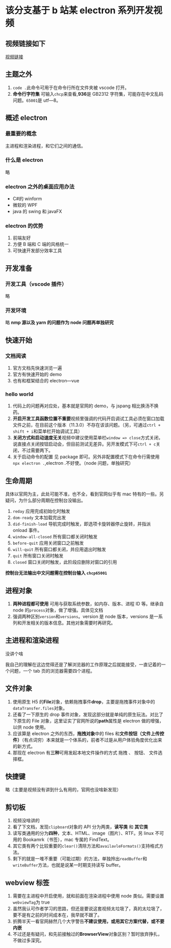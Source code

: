 # 该分支基于 b 站某 electron 系列开发视频

## 视频链接如下

<a href="https://www.bilibili.com/video/BV16f4y1q7xz" target="blank">视频链接</a>

## 主题之外

1. `code .`此命令可用于在命令行所在文件夹被 vscode 打开。
2. **命令行字符集** 可输入`chcp`来查看,**936**是 GB2312 字符集，可能存在中文乱码问题。`65001`是 utf—8。

## 概述 electron

### 最重要的概念

主进程和渲染进程，和它们之间的通信。

### 什么是 electron

略

### electron 之外的桌面应用办法

- C#的 winform
- 微软的 WPF
- java 的 swing 和 javaFX

### electron 的优势

1. 前端友好
2. 方便 B 端和 C 端的风格统一
3. 可快速开发部分效率工具

## 开发准备

### 开发工具（vscode 插件）

略

### 开发环境

略
**nmp 源以及 yarn 的问题作为 node 问题再单独研究**

## 快速开始

### 文档阅读

1. 官方文档先快速浏览一遍
2. 官方有快速开始的 demo
3. 也有和框架结合的 electron—vue

### hello world

1. 代码上的问题再对应处，基本就是官网的 demo，与 jspang 相比换汤不换药。
2. **开启开发工具函数位置不重要**视频里强调的代码开启调试工具必须在窗口加载文件之前，在目前这个版本（11.3.0）不存在该该问题。（另，可通过`ctrl + shift + i`和菜单栏开始调试工具）
3. **关闭方式和启动速度无关**视频中建议使用菜单栏`window => close`方式关闭，说直接点关闭按钮启动会，但目前测试无差异。另开发模式下可`ctrl + c`关闭，不过需要两下。
4. 关于启动命令的配置 见 package 即可。另外非配置模式下在命令行需使用`npx electron .`,electron .不好使。（node 问题，单独研究）

## 生命周期

具体以官网为主，此处可能不准，也不全，看到官网似乎有 mac 特有的一些。另疑问，为什么部分周期在控制台没输出。

1. `reday` 应用完成初始化时触发
2. `dom-ready` 文本加载完出发
3. `did-finish-load` 导航完成时触发，即选项卡旋转器停止旋转，并指派 onload 事件。
4. `window-all-closed` 所有窗口都关闭时触发
5. `before-quit` 应用关闭窗口之前触发
6. `will-quit` 所有窗口都关闭，并应用退出时触发
7. `quit` 所有窗口关闭时触发
8. `closed` 窗口关闭时触发，此阶段应删除对窗口的引用

**控制台无法输出中文问题需在控制台输入 `chcp65001`**

## 进程对象

1. **两种进程都可使用** 可用与获取系统参数，如内存、版本、进程 ID 等。继承自 node 的`process`对象，做了增强。具体见文档
2. 强调两种区别`version`和`versions`。version 是 node 版本，versions 是一系列和开发相关的版本信息。其他对象需要时再研究。

## 主进程和渲染进程

没讲个啥

我自己的理解在这边觉得还是了解浏览器的工作原理之后就能接受，一直记着的一个问题，一个 tab 页的浏览器需要四个进程。

## 文件对象

1. 使用原生 H5 的**File**对象，依赖拖拽事件**drop**，主要是拖拽事件对象中的`dataTransfer.files`对象。
2. 还看了一下原生的 drop 事件对象，发现这部分就是单纯的原生玩法。对比了下原生的 File 对象，这里证实了官网所说的**path**属性是 electron 做的增强，以供 node 使用。
3. 应该算是 electron 之外的东西，**拖拽对象**中的 files 和**文件按钮（文件上传控件）**（有点词穷）本来就是一个体系的，前者不过是从用户体验角度优化出来的新方式。
4. 那现在 electron 有**三种**可用发起本地文件操作的方式 拖拽 、 按钮、 文件选择框。

## 快捷键

略（主要是视频没有讲到什么有用的，官网也没啥新发现）

## 剪切板

1. 视频没啥讲的
2. 看了下文档，发现`clipboard`对象的 API 分为两类，**读写类** 和 **其它类**
3. 读写类通用的分为**四种**，文本、HTML、image（图片）、RTF。另 linux 不可用的 Bookamrk（书签），mac 专属的 FindText。
4. 其它类有两个比较重要的`clear()`清除方法和`availavleFormats()`支持格式方法。
5. 剩下的就是一堆不重要（可能过期）的方法，单独拎出`readBuffer`和`writeBuffer`方法，也就是说某一时期支持读写 buffer。

## webview 标签

1. 需要在主进程中开启使用，就和前面在渲染进程中使用 node 类似。需要设置`webviewTag`为 true
2. 虽然我认可作者学习的思路，但还是要说这套视频太垃圾了，真的太垃圾了，要不是有之前的时间成本在，我早就不跟了。
3. 折腾半天一看官网赫然几个大字警告**不建议使用，或用其它方案代替，或不要内嵌**
4. 不过还是有疑问，和先前接触过的**BrowserView**对象区别？暂时放弃挣扎，不做过多深究。
